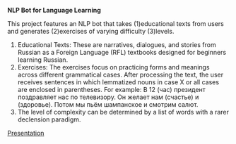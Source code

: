 **NLP Bot for Language Learning**

This project features an NLP bot that takes (1)educational texts from users and generates (2)exercises of varying difficulty (3)levels.

1. Educational Texts: These are narratives, dialogues, and stories from Russian as a Foreign Language (RFL) textbooks designed for beginners learning Russian.
2. Exercises: The exercises focus on practicing forms and meanings across different grammatical cases. After processing the text, the user receives sentences in which lemmatized nouns in case X or all cases are enclosed in parentheses. For example: В 12 (час) президент поздравляет нас по телевизору. Он желает нам (счастье) и (здоровье). Потом мы пьём шампанское и смотрим салют.
3. The level of complexity can be determined by a list of words with a rarer declension paradigm.
   
[Presentation](https://view.genially.com/660ef0abdeffd1001476c389/presentation-auto-gen-pres)
